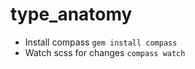 type_anatomy
============
- Install compass `gem install compass`
- Watch scss for changes `compass watch`